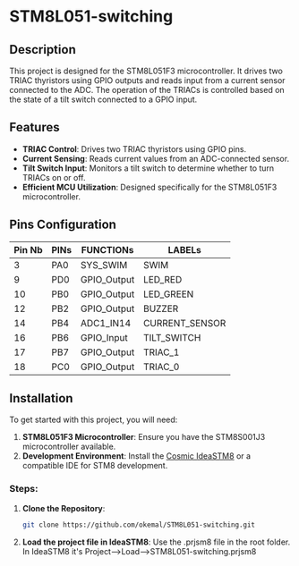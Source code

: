 # STM8L051-switching

## Description

This project is designed for the STM8L051F3 microcontroller. It drives two TRIAC thyristors using GPIO outputs and reads input from a current sensor connected to the ADC. The operation of the TRIACs is controlled based on the state of a tilt switch connected to a GPIO input.

## Features

- **TRIAC Control**: Drives two TRIAC thyristors using GPIO pins.
- **Current Sensing**: Reads current values from an ADC-connected sensor.
- **Tilt Switch Input**: Monitors a tilt switch to determine whether to turn TRIACs on or off.
- **Efficient MCU Utilization**: Designed specifically for the STM8L051F3 microcontroller.

## Pins Configuration

| Pin Nb | PINs | FUNCTIONs   | LABELs         |
|--------|------|-------------|----------------|
| 3      | PA0  | SYS_SWIM    | SWIM           |
| 9      | PD0  | GPIO_Output | LED_RED        |
| 10     | PB0  | GPIO_Output | LED_GREEN      |
| 12     | PB2  | GPIO_Output | BUZZER         |
| 14     | PB4  | ADC1_IN14   | CURRENT_SENSOR |
| 16     | PB6  | GPIO_Input  | TILT_SWITCH    |
| 17     | PB7  | GPIO_Output | TRIAC_1        |
| 18     | PC0  | GPIO_Output | TRIAC_0        |

## Installation

To get started with this project, you will need:

1. **STM8L051F3 Microcontroller**: Ensure you have the STM8S001J3 microcontroller available.
2. **Development Environment**: Install the [Cosmic IdeaSTM8](https://www.cosmicsoftware.com/download_stm8_free.php) or a compatible IDE for STM8 development.

### Steps:

1. **Clone the Repository**:

   ```bash
   git clone https://github.com/okemal/STM8L051-switching.git
   ```

2. **Load the project file in IdeaSTM8**: Use the .prjsm8 file in the root folder. In IdeaSTM8 it's Project-->Load-->STM8L051-switching.prjsm8
